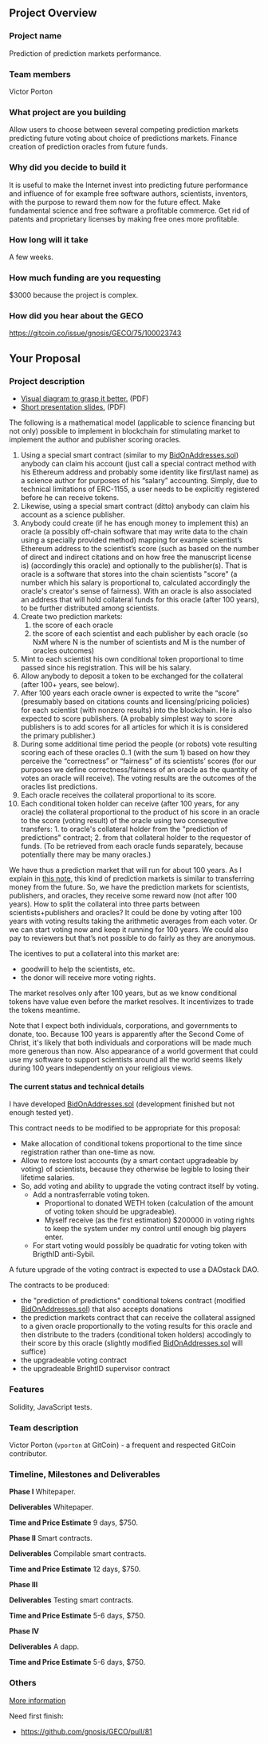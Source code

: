 ## Project Overview

### Project name
Prediction of prediction markets performance.
### Team members 
Victor Porton
### What project are you building 
Allow users to choose between several competing prediction markets predicting future voting about choice of predictions markets. Finance creation of prediction oracles from future funds.
### Why did you decide to build it 
It is useful to make the Internet invest into predicting future performance and influence of for example free software authors, scientists, inventors, with the purpose to reward them now for the future effect. Make fundamental science and free software a profitable commerce. Get rid of patents and proprietary licenses by making free ones more profitable.
### How long will it take 
A few weeks.
### How much funding are you requesting  
$3000 because the project is complex.
### How did you hear about the GECO
https://gitcoin.co/issue/gnosis/GECO/75/100023743

## Your Proposal 
### Project description
* [Visual diagram to grasp it better.](assets/PredictionOfPredictions-diagram.pdf) (PDF)
* [Short presentation slides.](assets/PredictionOfPredictions-slides.pdf) (PDF)

The following is a mathematical model (applicable to science financing but not only) possible to implement in blockchain for stimulating market to implement the author and publisher scoring oracles.

1. Using a special smart contract (similar to my [BidOnAddresses.sol](https://github.com/vporton/conditional-tokens-contracts/blob/bid-addresses/contracts/BidOnAddresses.sol)) anybody can claim his account (just call a special contract method with his Ethereum address and probably some identity like first/last name) as a science author for purposes of his “salary” accounting. Simply, due to technical limitations of ERC-1155, a user needs to be explicitly registered before he can receive tokens.
2. Likewise, using a special smart contract (ditto) anybody can claim his account as a science publisher.
3. Anybody could create (if he has enough money to implement this) an oracle (a possibly off-chain software that may write data to the chain using a specially provided method) mapping for example scientist’s Ethereum address to the scientist’s score (such as based on the number of direct and indirect citations and on how free the manuscript license is) (accordingly this oracle) and optionally to the publisher(s). That is oracle is a software that stores into the chain scientists "score" (a number which his salary is proportional to, calculated accordingly the oracle's creator's sense of fairness). With an oracle is also associated an address that will hold collateral funds for this oracle (after 100 years), to be further distributed among scientists.
4. Create two prediction markets:
    1. the score of each oracle
    2. the score of each scientist and each publisher by each oracle (so NxM where N is the number of scientists and M is the number of oracles outcomes)
5. Mint to each scientist his own conditional token proportional to time passed since his registration. This will be his salary.
6. Allow anybody to deposit a token to be exchanged for the collateral (after 100+ years, see below).
7. After 100 years each oracle owner is expected to write the “score” (presumably based on citations counts and licensing/pricing policies) for each scientist (with nonzero results) into the blockchain. He is also expected to score publishers. (A probably simplest way to score publishers is to add scores for all articles for which it is is considered the primary publisher.)
8. During some additional time period the people (or robots) vote resulting scoring each of these oracles 0..1 (with the sum 1) based on how they perceive the “correctness” or “fairness” of its scientists’ scores (for our purposes we define correctness/fairness of an oracle as the quantity of votes an oracle will receive). The voting results are the outcomes of the oracles list predictions.
9. Each oracle receives the collateral proportional to its score.
10. Each conditional token holder can receive (after 100 years, for any oracle) the collateral proportional to the product of his score in an oracle to the score (voting result) of the oracle using two consequtive transfers: 1. to oracle's collateral holder from the "prediction of predictions" contract; 2. from that collateral holder to the requestor of funds. (To be retrieved from each oracle funds separately, because potentially there may be many oracles.)

We have thus a prediction market that will run for about 100 years.
As I explain in [this note](https://github.com/vporton/conditional-tokens-contracts/blob/shared-sets/docs/future-money.rst), this kind of prediction markets is similar to transferring money from the future.
So, we have the prediction markets for scientists, publishers, and oracles, they receive some reward now (not after 100 years).
How to split the collateral into three parts between scientists+publishers and oracles? It could be done by voting after 100 years with voting results taking the arithmetic averages from each voter. Or we can start voting now and keep it running for 100 years.
We could also pay to reviewers but that’s not possible to do fairly as they are anonymous.

The icentives to put a collateral into this market are:

- goodwill to help the scientists, etc.
- the donor will receive more voting rights.

The market resolves only after 100 years, but as we know conditional tokens have value even before the market resolves. It incentivizes to trade the tokens meantime.

Note that I expect both individuals, corporations, and governments to donate, too. Because 100 years is apparently after the Second Come of Christ, it's likely that both individuals and corporations will be made much more generous than now. Also appearance of a world goverment that could use my software to support scientists around all the world seems likely during 100 years independently on your religious views.

#### The current status and technical details

I have developed [BidOnAddresses.sol](https://github.com/vporton/conditional-tokens-contracts/blob/bid-addresses/contracts/BidOnAddresses.sol) (development finished but not enough tested yet).

This contract needs to be modified to be appropriate for this proposal:
- Make allocation of conditional tokens proportional to the time since registration rather than one-time as now.
- Allow to restore lost accounts (by a smart contact upgradeable by voting) of scientists, because they otherwise be legible to losing their lifetime salaries.
- So, add voting and ability to upgrade the voting contract itself by voting.
    - Add a nontrasferrable voting token.
        - Proportional to donated WETH token (calculation of the amount of voting token should be upgradeable).
        - Myself receive (as the first estimation) $200000 in voting rights to keep the system under my control until enough big players enter.
    - For start voting would possibly be quadratic for voting token with BrigthID anti-Sybil.

A future upgrade of the voting contract is expected to use a DAOstack DAO.

The contracts to be produced:

- the "prediction of predictions" conditional tokens contract (modified [BidOnAddresses.sol](https://github.com/vporton/conditional-tokens-contracts/blob/bid-addresses/contracts/BidOnAddresses.sol)) that also accepts donations
- the prediction markets contract that can receive the collateral assigned to a given oracle proportionally to the voting results for this oracle and then distribute to the traders (conditional token holders) accodingly to their score by this oracle (slightly modified [BidOnAddresses.sol](https://github.com/vporton/conditional-tokens-contracts/blob/bid-addresses/contracts/BidOnAddresses.sol) will suffice)
- the upgradeable voting contract
- the upgradeable BrightID supervisor contract

### Features
Solidity, JavaScript tests.
### Team description
Victor Porton (`vporton` at GitCoin) - a frequent and respected GitCoin contributor.
### Timeline, Milestones and Deliverables

**Phase I**
Whitepaper.

**Deliverables**
Whitepaper.

**Time and Price Estimate**
9 days, $750.

**Phase II**
Smart contracts.

**Deliverables**
Compilable smart contracts.

**Time and Price Estimate**
12 days, $750.

**Phase III**

**Deliverables**
Testing smart contracts.

**Time and Price Estimate**
5-6 days, $750.

**Phase IV**

**Deliverables**
A dapp.

**Time and Price Estimate**
5-6 days, $750.

### Others
[More information](https://reward.portonvictor.org/predict-prediction-markets-or-hire-google-to-account-salaries-for-scientists-and-free-software-developers/)

Need first finish:
* https://github.com/gnosis/GECO/pull/81
